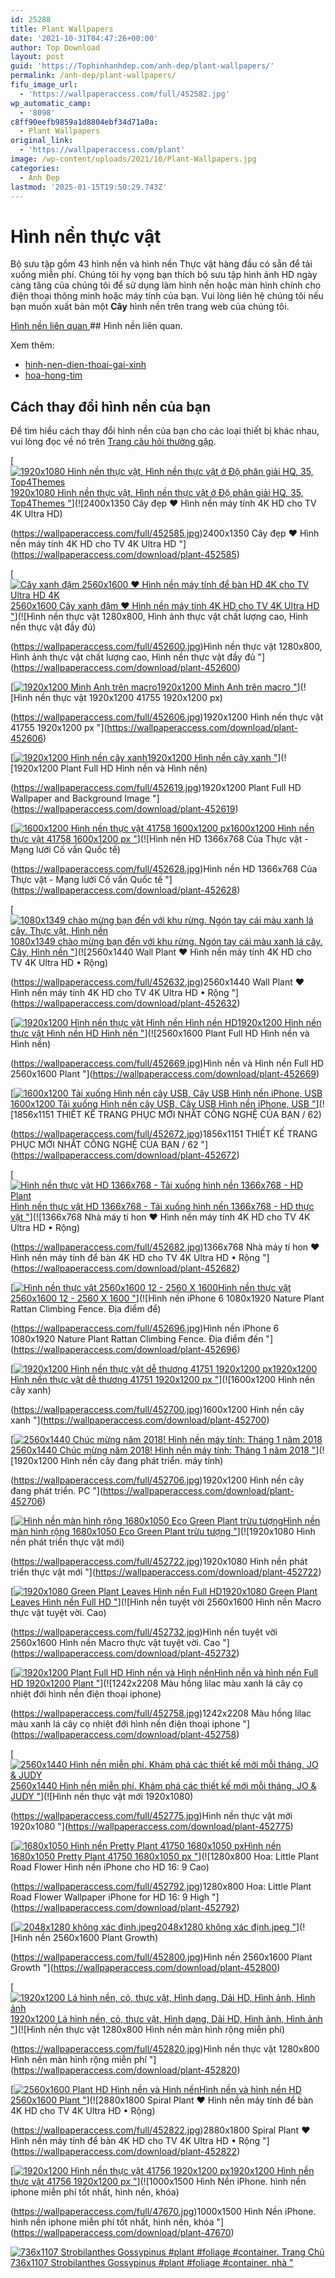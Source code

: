 ```yaml
---
id: 25288
title: Plant Wallpapers
date: '2021-10-31T04:47:26+00:00'
author: Top Download
layout: post
guid: 'https://Tophinhanhdep.com/anh-dep/plant-wallpapers/'
permalink: /anh-dep/plant-wallpapers/
fifu_image_url:
  - 'https://wallpaperaccess.com/full/452582.jpg'
wp_automatic_camp:
  - '8098'
c8ff90eefb9859a1d8804ebf34d71a0a:
  - Plant Wallpapers
original_link:
  - 'https://wallpaperaccess.com/plant'
image: /wp-content/uploads/2021/10/Plant-Wallpapers.jpg
categories:
  - Ảnh Đẹp
lastmod: '2025-01-15T19:50:29.743Z'
---
```

# Hình nền thực vật

Bộ sưu tập gồm 43 hình nền và hình nền Thực vật hàng đầu có sẵn để tải xuống miễn phí. Chúng tôi hy vọng bạn thích bộ sưu tập hình ảnh HD ngày càng tăng của chúng tôi để sử dụng làm hình nền hoặc màn hình chính cho điện thoại thông minh hoặc máy tính của bạn. Vui lòng liên hệ chúng tôi nếu bạn muốn xuất bản một **Cây** hình nền trên trang web của chúng tôi.

[Hình nền liên quan ](#related) ## Hình nền liên quan.

   
 Xem thêm:

   
- [hinh-nen-dien-thoai-gai-xinh](https://tophinhanhdep.com/hinh-nen-dep/hinh-nen-dien-thoai-gai-xinh/)
- [hoa-hong-tim](https://tophinhanhdep.com/hoa-hong/hoa-hong-tim/)

## Cách thay đổi hình nền của bạn

Để tìm hiểu cách thay đổi hình nền của bạn cho các loại thiết bị khác nhau, vui lòng đọc về nó trên [Trang câu hỏi thường gặp](https://tophinhanhdep.com/faq/).

  
[[![1920x1080 Hình nền thực vật, Hình nền thực vật ở Độ phân giải HQ, 35, Top4Themes](https://wallpaperaccess.com/full/452582.jpg)1920x1080 Hình nền thực vật, Hình nền thực vật ở Độ phân giải HQ, 35, Top4Themes "](https://wallpaperaccess.com/download/plant-452582)](![2400x1350 Cây đẹp ❤ Hình nền máy tính 4K HD cho TV 4K Ultra HD)

(https://wallpaperaccess.com/full/452585.jpg)2400x1350 Cây đẹp ❤ Hình nền máy tính 4K HD cho TV 4K Ultra HD "](https://wallpaperaccess.com/download/plant-452585)

[[![Cây xanh đậm 2560x1600 ❤ Hình nền máy tính để bàn HD 4K cho TV Ultra HD 4K](https://wallpaperaccess.com/full/452591.jpg)2560x1600 Cây xanh đậm ❤ Hình nền máy tính 4K HD cho TV 4K Ultra HD "](https://wallpaperaccess.com/download/plant-452591)](![Hình nền thực vật 1280x800, Hình ảnh thực vật chất lượng cao, Hình nền thực vật đầy đủ)

(https://wallpaperaccess.com/full/452600.jpg)Hình nền thực vật 1280x800, Hình ảnh thực vật chất lượng cao, Hình nền thực vật đầy đủ "](https://wallpaperaccess.com/download/plant-452600)

[[![1920x1200 Minh Anh trên macro](https://wallpaperaccess.com/full/452603.jpg)1920x1200 Minh Anh trên macro "](https://wallpaperaccess.com/download/plant-452603)](![Hình nền thực vật 1920x1200 41755 1920x1200 px)

(https://wallpaperaccess.com/full/452606.jpg)1920x1200 Hình nền thực vật 41755 1920x1200 px "](https://wallpaperaccess.com/download/plant-452606)

[[![1920x1200 Hình nền cây xanh](https://wallpaperaccess.com/full/452610.jpg)1920x1200 Hình nền cây xanh "](https://wallpaperaccess.com/download/plant-452610)](![1920x1200 Plant Full HD Hình nền và Hình nền)

(https://wallpaperaccess.com/full/452619.jpg)1920x1200 Plant Full HD Wallpaper and Background Image "](https://wallpaperaccess.com/download/plant-452619)

[[![1600x1200 Hình nền thực vật 41758 1600x1200 px](https://wallpaperaccess.com/full/452620.jpg)1600x1200 Hình nền thực vật 41758 1600x1200 px "](https://wallpaperaccess.com/download/plant-452620)](![Hình nền HD 1366x768 Của Thực vật - Mạng lưới Cố vấn Quốc tế)

(https://wallpaperaccess.com/full/452628.jpg)Hình nền HD 1366x768 Của Thực vật - Mạng lưới Cố vấn Quốc tế "](https://wallpaperaccess.com/download/plant-452628)

[[![1080x1349 chào mừng bạn đến với khu rừng.  Ngón tay cái màu xanh lá cây.  Thực vật, Hình nền](https://wallpaperaccess.com/full/244976.jpg)1080x1349 chào mừng bạn đến với khu rừng. Ngón tay cái màu xanh lá cây. Cây, Hình nền "](https://wallpaperaccess.com/download/plant-244976)](![2560x1440 Wall Plant ❤ Hình nền máy tính 4K HD cho TV 4K Ultra HD • Rộng)

(https://wallpaperaccess.com/full/452632.jpg)2560x1440 Wall Plant ❤ Hình nền máy tính 4K HD cho TV 4K Ultra HD • Rộng "](https://wallpaperaccess.com/download/plant-452632)

[[![1920x1200 Hình nền thực vật Hình nền Hình nền HD](https://wallpaperaccess.com/full/452664.jpg)1920x1200 Hình nền thực vật Hình nền HD Hình nền "](https://wallpaperaccess.com/download/plant-452664)](![2560x1600 Plant Full HD Hình nền và Hình nền)

(https://wallpaperaccess.com/full/452669.jpg)Hình nền và Hình nền Full HD 2560x1600 Plant "](https://wallpaperaccess.com/download/plant-452669)

[[![1600x1200 Tải xuống Hình nền cây USB, Cây USB Hình nền iPhone, USB](https://wallpaperaccess.com/full/452670.jpg)1600x1200 Tải xuống Hình nền cây USB, Cây USB Hình nền iPhone, USB "](https://wallpaperaccess.com/download/plant-452670)](![1856x1151 THIẾT KẾ TRANG PHỤC MỚI NHẤT CÔNG NGHỆ CỦA BẠN / 62)

(https://wallpaperaccess.com/full/452672.jpg)1856x1151 THIẾT KẾ TRANG PHỤC MỚI NHẤT CÔNG NGHỆ CỦA BẠN / 62 "](https://wallpaperaccess.com/download/plant-452672)

[[![Hình nền thực vật HD 1366x768 - Tải xuống hình nền 1366x768 - HD Plant](https://wallpaperaccess.com/full/452678.jpg)Hình nền thực vật HD 1366x768 - Tải xuống hình nền 1366x768 - HD thực vật "](https://wallpaperaccess.com/download/plant-452678)](![1366x768 Nhà máy tí hon ❤ Hình nền máy tính 4K HD cho TV 4K Ultra HD • Rộng)

(https://wallpaperaccess.com/full/452682.jpg)1366x768 Nhà máy tí hon ❤ Hình nền máy tính để bàn 4K HD cho TV 4K Ultra HD • Rộng "](https://wallpaperaccess.com/download/plant-452682)

[[![Hình nền thực vật 2560x1600 12 - 2560 X 1600](https://wallpaperaccess.com/full/452686.jpg)Hình nền thực vật 2560x1600 12 - 2560 X 1600 "](https://wallpaperaccess.com/download/plant-452686)](![Hình nền iPhone 6 1080x1920 Nature Plant Rattan Climbing Fence.  Địa điểm để)

(https://wallpaperaccess.com/full/452696.jpg)Hình nền iPhone 6 1080x1920 Nature Plant Rattan Climbing Fence. Địa điểm đến "](https://wallpaperaccess.com/download/plant-452696)

[[![1920x1200 Hình nền thực vật dễ thương 41751 1920x1200 px](https://wallpaperaccess.com/full/452697.jpg)1920x1200 Hình nền thực vật dễ thương 41751 1920x1200 px "](https://wallpaperaccess.com/download/plant-452697)](![1600x1200 Hình nền cây xanh)

(https://wallpaperaccess.com/full/452700.jpg)1600x1200 Hình nền cây xanh "](https://wallpaperaccess.com/download/plant-452700)

[[![2560x1440 Chúc mừng năm 2018!  Hình nền máy tính: Tháng 1 năm 2018](https://wallpaperaccess.com/full/156331.jpg)2560x1440 Chúc mừng năm 2018! Hình nền máy tính: Tháng 1 năm 2018 "](https://wallpaperaccess.com/download/plant-156331)](![1920x1200 Hình nền cây đang phát triển.  máy tính)

(https://wallpaperaccess.com/full/452706.jpg)1920x1200 Hình nền cây đang phát triển. PC "](https://wallpaperaccess.com/download/plant-452706)

[[![Hình nền màn hình rộng 1680x1050 Eco Green Plant trừu tượng](https://wallpaperaccess.com/full/452717.jpg)Hình nền màn hình rộng 1680x1050 Eco Green Plant trừu tượng "](https://wallpaperaccess.com/download/plant-452717)](![1920x1080 Hình nền phát triển thực vật mới)

(https://wallpaperaccess.com/full/452722.jpg)1920x1080 Hình nền phát triển thực vật mới "](https://wallpaperaccess.com/download/plant-452722)

[[![1920x1080 Green Plant Leaves Hình nền Full HD](https://wallpaperaccess.com/full/452731.jpg)1920x1080 Green Plant Leaves Hình nền Full HD "](https://wallpaperaccess.com/download/plant-452731)](![Hình nền tuyệt vời 2560x1600 Hình nền Macro thực vật tuyệt vời.  Cao)

(https://wallpaperaccess.com/full/452732.jpg)Hình nền tuyệt vời 2560x1600 Hình nền Macro thực vật tuyệt vời. Cao "](https://wallpaperaccess.com/download/plant-452732)

[[![1920x1200 Plant Full HD Hình nền và Hình nền](https://wallpaperaccess.com/full/452756.jpg)Hình nền và hình nền Full HD 1920x1200 Plant "](https://wallpaperaccess.com/download/plant-452756)](![1242x2208 Màu hồng lilac màu xanh lá cây cọ nhiệt đới hình nền điện thoại iphone)

(https://wallpaperaccess.com/full/452758.jpg)1242x2208 Màu hồng lilac màu xanh lá cây cọ nhiệt đới hình nền điện thoại iphone "](https://wallpaperaccess.com/download/plant-452758)

[[![2560x1440 Hình nền miễn phí.  Khám phá các thiết kế mới mỗi tháng.  JO & JUDY](https://wallpaperaccess.com/full/452760.jpg)2560x1440 Hình nền miễn phí. Khám phá các thiết kế mới mỗi tháng. JO &amp; JUDY "](https://wallpaperaccess.com/download/plant-452760)](![Hình nền thực vật mới 1920x1080)

(https://wallpaperaccess.com/full/452775.jpg)Hình nền thực vật mới 1920x1080 "](https://wallpaperaccess.com/download/plant-452775)

[[![1680x1050 Hình nền Pretty Plant 41750 1680x1050 px](https://wallpaperaccess.com/full/452780.jpg)Hình nền 1680x1050 Pretty Plant 41750 1680x1050 px "](https://wallpaperaccess.com/download/plant-452780)](![1280x800 Hoa: Little Plant Road Flower Hình nền iPhone cho HD 16: 9 Cao)

(https://wallpaperaccess.com/full/452792.jpg)1280x800 Hoa: Little Plant Road Flower Wallpaper iPhone for HD 16: 9 High "](https://wallpaperaccess.com/download/plant-452792)

[[![2048x1280 không xác định.jpeg](https://wallpaperaccess.com/full/452796.jpg)2048x1280 không xác định.jpeg "](https://wallpaperaccess.com/download/plant-452796)](![Hình nền 2560x1600 Plant Growth)

(https://wallpaperaccess.com/full/452800.jpg)Hình nền 2560x1600 Plant Growth "](https://wallpaperaccess.com/download/plant-452800)

[[![1920x1200 Lá hình nền, cỏ, thực vật, Hình dạng, Dải HD, Hình ảnh, Hình ảnh](https://wallpaperaccess.com/full/452812.jpg)1920x1200 Lá hình nền, cỏ, thực vật, Hình dạng, Dải HD, Hình ảnh, Hình ảnh "](https://wallpaperaccess.com/download/plant-452812)](![Hình nền thực vật 1280x800 Hình nền màn hình rộng miễn phí)

(https://wallpaperaccess.com/full/452820.jpg)Hình nền thực vật 1280x800 Hình nền màn hình rộng miễn phí "](https://wallpaperaccess.com/download/plant-452820)

[[![2560x1600 Plant HD Hình nền và Hình nền](https://wallpaperaccess.com/full/452821.jpg)Hình nền và hình nền HD 2560x1600 Plant "](https://wallpaperaccess.com/download/plant-452821)](![2880x1800 Spiral Plant ❤ Hình nền máy tính để bàn 4K HD cho TV 4K Ultra HD • Rộng)

(https://wallpaperaccess.com/full/452822.jpg)2880x1800 Spiral Plant ❤ Hình nền máy tính để bàn 4K HD cho TV 4K Ultra HD • Rộng "](https://wallpaperaccess.com/download/plant-452822)

[[![1920x1200 Hình nền thực vật 41756 1920x1200 px](https://wallpaperaccess.com/full/452835.jpg)1920x1200 Hình nền thực vật 41756 1920x1200 px "](https://wallpaperaccess.com/download/plant-452835)](![1000x1500 Hình Nền iPhone.  hình nền iphone miễn phí tốt nhất, hình nền, khóa)

(https://wallpaperaccess.com/full/47670.jpg)1000x1500 Hình Nền iPhone. hình nền iphone miễn phí tốt nhất, hình nền, khóa "](https://wallpaperaccess.com/download/plant-47670)

[![736x1107 Strobilanthes Gossypinus #plant #foliage #container.  Trang Chủ](https://wallpaperaccess.com/full/452840.jpg)736x1107 Strobilanthes Gossypinus #plant #foliage #container. nhà "](https://wallpaperaccess.com/download/plant-452840)
